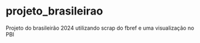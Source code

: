 # projeto_brasileirao
Projeto do brasileirão 2024 utilizando scrap do fbref e uma visualização no PBI
